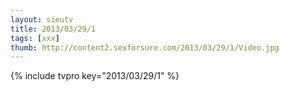 ```yaml
--- 
layout: sieutv
title: 2013/03/29/1
tags: [xxx]
thumb: http://content2.sexforsure.com/2013/03/29/1/Video.jpg
---
```

{% include tvpro key="2013/03/29/1" %} 
